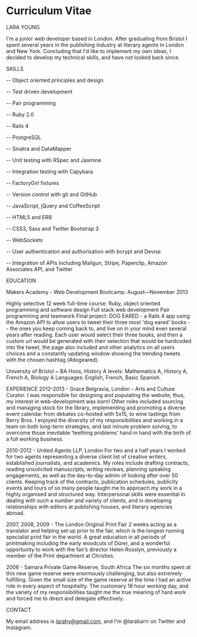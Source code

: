 Curriculum Vitae
===============

LARA YOUNG 

I'm a junior web developer based in London. After graduating from Bristol I spent several years in the publishing industry at literary agents in London and New York. Concluding that I'd like to implement my own ideas, I decided to develop my technical skills, and have not looked back since.

SKILLS

 -- Object­ oriented principles and design
 
 -- Test­ driven development
 
 -- Pair programming
 
 -- Ruby 2.0
 
 -- Rails 4
 
 -- PostgreSQL
 
 -- Sinatra and DataMapper
 
 -- Unit testing with RSpec and Jasmine
 
 -- Integration testing with Capybara
 
 -- FactoryGirl fixtures
 
 -- Version control with git and GitHub
 
 -- JavaScript, jQuery and CoffeeScript
 
 -- HTML5 and ERB
 
 -- CSS3, Sass and Twitter Bootstrap 3
 
 -- WebSockets
 
 -- User authentication and authorisation with bcrypt and Devise
 
 -- Integration of APIs including Mailgun, Stripe, Paperclip, Amazon Associates API, and Twitter

EDUCATION

Makers Academy - Web Development Bootcamp: August—November 2013

  Highly selective 12 week full-time course. 
  Ruby, object oriented programming and software design
  Full stack web development
  Pair programming and teamwork
  Final project: DOG EARED - a Rails 4 app using the Amazon API to allow users to tweet their three most 
  'dog eared'   books -- the ones you keep coming back to, and live on in your mind even several years after
  reading.  Each user    would select their three books, and then a custom url would be generated with their
  selection that would be         hardcoded into the tweet, the page also included and other analytics on all 
  users choices and a constantly updating window showing the trending tweets with the chosen hashtag (#dogeared).
  
University of Bristol ~ BA Hons, History
A levels: Mathematics A, History A, French A, Biology A
Languages: English, French, Basic Spanish.

EXPERIENCE
2012-2013 - Grace Belgravia, London – Arts and Culture Curator.
I was responsible for designing and populating the website, thus, my interest in web-development was born! 
Other roles included sourcing and managing stock for the library, implementing and promoting a diverse event
calendar from debates co-hosted with 5x15, to wine tastings from Berry Bros. I enjoyed the diversity of my
responsibilities and working in a team on both long-term strategies, and last minute problem solving, to overcome
those inevitable ‘teething problems’ hand in hand with the birth of a full working business.

2010-2012 -	United Agents LLP, London 
For two and a half years I worked for two agents representing a diverse client list of creative writers, 
established journalists, and academics. My roles include drafting contracts, reading unsolicited manuscripts,
writing reviews, planning speaking engagements, as well as the day-to-day admin of looking after over 50 clients.
Keeping track of the contracts, publication schedules, publicity events and tours of so many people taught me to
approach my work in a highly organised and structured way.  Interpersonal skills were essential in dealing with such
a number and variety of clients, and in developing relationships with editors at publishing houses, and literary
agencies abroad.

2007, 2008, 2009 - The London Original Print Fair 
2 weeks acting as a translator and helping set up prior to the fair, which is the longest running specialist print
fair in the world. A great education in all periods of printmaking including the early woodcuts of Dürer, and a
wonderful opportunity to work with the fair’s director Helen Rosslyn, previously a member of the Print department at
Christies. 

2006 - Samara Private Game Reserve, South Africa 
The six months spent at this new game reserve were enormously challenging, but also extremely fulfilling.  Given 
the small size of the game reserve at the time I had an active role in every aspect of hospitality.  The customary
18 hour working day, and the variety of my responsibilities taught me the true meaning of hard work and forced me 
to direct and delegate effectively.

CONTACT

My email address is larahy@gmail.com, and I'm @larabarrr on Twitter and Instagram. 

